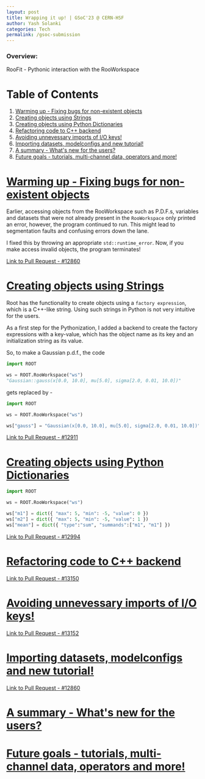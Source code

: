 ```yaml
---
layout: post
title: Wrapping it up! | GSoC'23 @ CERN-HSF
author: Yash Solanki
categories: Tech
permalink: /gsoc-submission
---
```


### Overview:

RooFit - Pythonic interaction with the RooWorkspace

# Table of Contents
1. [Warming up - Fixing bugs for non-existent objects](#warming-up---fixing-bugs-for-non-existent-objects)
2. [Creating objects using Strings](#creating-objects-using-strings)
3. [Creating objects using Python Dictionaries](#creating-objects-using-python-dictionaries)
4. [Refactoring code to C++ backend](#refactoring-code-to-c-backend)
5. [Avoiding unnevessary imports of I/O keys!](#avoiding-unnevessary-imports-of-io-keys)
6. [Importing datasets, modelconfigs and new tutorial!](#importing-datasets-modelconfigs-and-new-tutorial)
7. [A summary - What's new for the users?](#a-summary---whats-new-for-the-users)
8. [Future goals - tutorials, multi-channel data, operators and more!](#future-goals---tutorials-multi-channel-data-operators-and-more)

# <u> Warming up - Fixing bugs for non-existent objects </u> 

Earlier, accessing objects from the RooWorkspace such as P.D.F.s, variables and datasets that were not already present in the `RooWorkspace` only printed an error, however, the program continued to run. This might lead to segmentation faults and confusing errors down the lane. 

I fixed this by throwing an appropriate `std::runtime_error`. Now, if you make access invalid objects, the program terminates!

[Link to Pull Request - #12860](https://github.com/root-project/root/pull/12860)

# <u> Creating objects using Strings </u> 

Root has the functionality to create objects using a `factory expression`, which is a C++-like string. Using such strings in Python is not very intuitive for the users.

As a first step for the Pythonization, I added a backend to create the factory expressions with a key-value, which has the object name as its key and an initialization string as its value.

So, to make a Gaussian p.d.f., the code

```python
import ROOT

ws = ROOT.RooWorkspace("ws")
"Gaussian::gauss(x[0.0, 10.0], mu[5.0], sigma[2.0, 0.01, 10.0])"
```

gets replaced by - 

```python
import ROOT

ws = ROOT.RooWorkspace("ws")

ws["gauss"] = "Gaussian(x[0.0, 10.0], mu[5.0], sigma[2.0, 0.01, 10.0])"
```

[Link to Pull Request - #12911](https://github.com/root-project/root/pull/12911)

# <u> Creating objects using Python Dictionaries </u> 

```python
import ROOT

ws = ROOT.RooWorkspace("ws")

ws["m1"] = dict({ "max": 5, "min": -5, "value": 0 })
ws["m2"] = dict({ "max": 5, "min": -5, "value": 1 })
ws["mean"] = dict({ "type":"sum", "summands":["m1", "m1"] })
```

[Link to Pull Request - #12994](https://github.com/root-project/root/pull/12994)

# <u> Refactoring code to C++ backend </u> 

[Link to Pull Request - #13150](https://github.com/root-project/root/pull/13150)

# <u> Avoiding unnevessary imports of I/O keys! </u> 

[Link to Pull Request - #13152](https://github.com/root-project/root/pull/13152)

# <u> Importing datasets, modelconfigs and new tutorial! </u> 

[Link to Pull Request - #12860](https://github.com/root-project/root/pull/12860)

# <u> A summary - What's new for the users? </u> 



# <u>  Future goals - tutorials, multi-channel data, operators and more! </u> 


